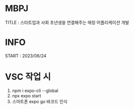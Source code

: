  # MBPJ
   TITLE : 스타트업과 사회 초년생을 연결해주는 매칭 어플리케이션 개발


 # INFO
   START : 2023/06/24


 # VSC 작업 시
   1. npm i expo-cli --global
   2. npx expo start
   3. 스마트폰 expo go 바코드 인식
